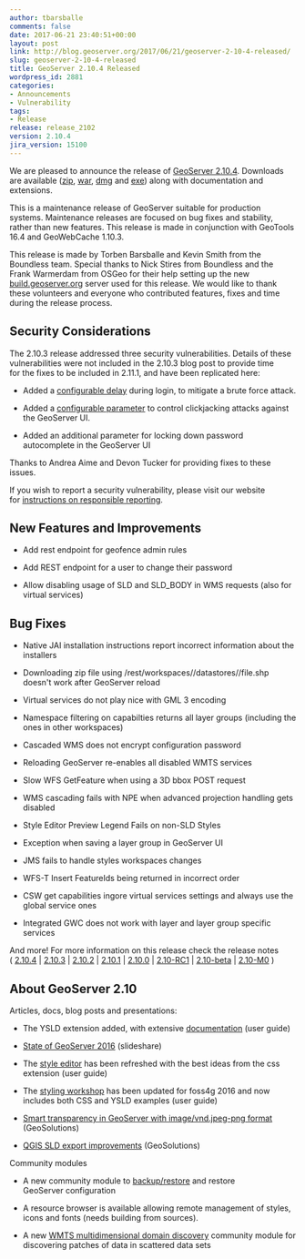 ```yaml
---
author: tbarsballe
comments: false
date: 2017-06-21 23:40:51+00:00
layout: post
link: http://blog.geoserver.org/2017/06/21/geoserver-2-10-4-released/
slug: geoserver-2-10-4-released
title: GeoServer 2.10.4 Released
wordpress_id: 2881
categories:
- Announcements
- Vulnerability
tags:
- Release
release: release_2102
version: 2.10.4
jira_version: 15100
---
```


We are pleased to announce the release of [GeoServer 2.10.4](http://geoserver.org/release/2.10.4/). Downloads are available ([zip](http://sourceforge.net/projects/geoserver/files/GeoServer/2.10.4/geoserver-2.10.4-bin.zip/download), [war](http://sourceforge.net/projects/geoserver/files/GeoServer/2.10.4/geoserver-2.10.4-war.zip/download), [dmg](http://sourceforge.net/projects/geoserver/files/GeoServer/2.10.4/geoserver-2.10.4.dmg/download) and [exe](https://sourceforge.net/projects/geoserver/files/GeoServer/2.10.4/geoserver-2.10.4.exe/download)) along with documentation and extensions.

This is a maintenance release of GeoServer suitable for production systems. Maintenance releases are focused on bug fixes and stability, rather than new features. This release is made in conjunction with GeoTools 16.4 and GeoWebCache 1.10.3.

This release is made by Torben Barsballe and Kevin Smith from the Boundless team. Special thanks to Nick Stires from Boundless and the Frank Warmerdam from OSGeo for their help setting up the new [build.geoserver.org](https://build.geoserver.org/view/geoserver/) server used for this release. We would like to thank these volunteers and everyone who contributed features, fixes and time during the release process.


## Security Considerations


The 2.10.3 release addressed three security vulnerabilities. Details of these vulnerabilities were not included in the 2.10.3 blog post to provide time for the fixes to be included in 2.11.1, and have been replicated here:



 	
  * Added a [configurable delay](http://docs.geoserver.org/latest/en/user/security/webadmin/auth.html#brute-force-attack-prevention) during login, to mitigate a brute force attack.

 	
  * Added a [configurable parameter](http://docs.geoserver.org/latest/en/user/production/config.html#x-frame-options-policy) to control clickjacking attacks against the GeoServer UI.

 	
  * Added an additional parameter for locking down password autocomplete in the GeoServer UI


Thanks to Andrea Aime and Devon Tucker for providing fixes to these issues.

If you wish to report a security vulnerability, please visit our website for [instructions on responsible reporting](http://geoserver.org/issues/).


## New Features and Improvements





 	
  * Add rest endpoint for geofence admin rules

 	
  * Add REST endpoint for a user to change their password

 	
  * Allow disabling usage of SLD and SLD_BODY in WMS requests (also for virtual services)




## Bug Fixes





 	
  * Native JAI installation instructions report incorrect information about the installers

 	
  * Downloading zip file using /rest/workspaces/<ws>/datastores/<ds>/file.shp doesn't work after GeoServer reload

 	
  * Virtual services do not play nice with GML 3 encoding

 	
  * Namespace filtering on capabilties returns all layer groups (including the ones in other workspaces)

 	
  * Cascaded WMS does not encrypt configuration password

 	
  * Reloading GeoServer re-enables all disabled WMTS services

 	
  * Slow WFS GetFeature when using a 3D bbox POST request

 	
  * WMS cascading fails with NPE when advanced projection handling gets disabled

 	
  * Style Editor Preview Legend Fails on non-SLD Styles

 	
  * Exception when saving a layer group in GeoServer UI

 	
  * JMS fails to handle styles workspaces changes

 	
  * WFS-T Insert FeatureIds being returned in incorrect order

 	
  * CSW get capabilities ingore virtual services settings and always use the global service ones

 	
  * Integrated GWC does not work with layer and layer group specific services


And more! For more information on this release check the release notes ( [2.10.4](https://osgeo-org.atlassian.net/secure/ReleaseNote.jspa?projectId=10000&version=15100) | [2.10.3](https://osgeo-org.atlassian.net/secure/ReleaseNote.jspa?projectId=10000&version=15201) | [2.10.2](https://osgeo-org.atlassian.net/secure/ReleaseNote.jspa?projectId=10000&version=14800) | [2.10.1](https://osgeo-org.atlassian.net/secure/ReleaseNote.jspa?projectId=10000&version=14500) | [2.10.0](https://osgeo-org.atlassian.net/secure/ReleaseNote.jspa?version=14401&styleName=&projectId=10000) | [2.10-RC1](https://osgeo-org.atlassian.net/secure/ReleaseNote.jspa?projectId=10000&version=14202) | [2.10-beta](https://osgeo-org.atlassian.net/secure/ReleaseNote.jspa?version=13902&styleName=&projectId=10000&Create=Create&atl_token=BMGO-EVM2-SZYH-VJUH%7C7713dff34af1113724212b6eff4284d334e99cc9%7Clin) | [2.10-M0](https://osgeo-org.atlassian.net/secure/ReleaseNote.jspa?version=13102&styleName=&projectId=10000&Create=Create&atl_token=BMGO-EVM2-SZYH-VJUH%7C7713dff34af1113724212b6eff4284d334e99cc9%7Clin) )


## About GeoServer 2.10


Articles, docs, blog posts and presentations:



 	
  * The YSLD extension added, with extensive [documentation](http://docs.geoserver.org/latest/en/user/styling/ysld/index.html) (user guide)

 	
  * [State of GeoServer 2016](http://www.slideshare.net/jgarnett/state-of-geoserver) (slideshare)

 	
  * The [style editor](http://docs.geoserver.org/latest/en/user/styling/webadmin/index.html#style-editor) has been refreshed with the best ideas from the css extension (user guide)

 	
  * The [styling workshop](http://docs.geoserver.org/latest/en/user/styling/workshop/index.html) has been updated for foss4g 2016 and now includes both CSS and YSLD examples (user guide)

 	
  * [Smart transparency in GeoServer with image/vnd.jpeg-png format](http://www.geo-solutions.it/blog/geoserver-smart-transparency/) (GeoSolutions)

 	
  * [QGIS SLD export improvements](http://www.geo-solutions.it/blog/qgis-sld-export/) (GeoSolutions)


Community modules

 	
  * A new community module to [backup/restore](http://docs.geoserver.org/latest/en/user/community/backuprestore/index.html) and restore GeoServer configuration

 	
  * A resource browser is available allowing remote management of styles, icons and fonts (needs building from sources).

 	
  * A new [WMTS multidimensional domain discovery](http://demo.geo-solutions.it/share/wmts-multidim/wmts_multidim_geosolutions.html) community module for discovering patches of data in scattered data sets


